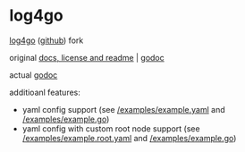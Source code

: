 # log4go

[log4go](https://code.google.com/p/log4go/) ([github](https://github.com/kylelemons/log4go)) fork

original [docs, license and readme](https://github.com/mguzelevich/log4go/tree/master/docs/wiki) | [godoc](https://godoc.org/code.google.com/p/log4go)

actual [godoc](https://godoc.org/github.com/mguzelevich/log4go)

additioanl features:

- yaml config support (see [/examples/example.yaml](https://github.com/mguzelevich/log4go/tree/master/examples/example.yaml) and [/examples/example.go](https://github.com/mguzelevich/log4go/blob/master/examples/examples.go))
- yaml config with custom root node support (see [/examples/example.root.yaml](https://github.com/mguzelevich/log4go/tree/master/examples/example.root.yaml) and [/examples/example.go](https://github.com/mguzelevich/log4go/blob/master/examples/examples.go))
